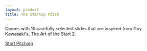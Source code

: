 ```yaml
---
layout: product
title: The Startup Pitch
---
```


<p>Comes with 10 carefully selected slides that are inspired from Guy Kawasaki's, The Art of the Start 2.</p>

<script type="text/javascript" src="https://gumroad.com/js/gumroad-embed.js"></script>
<div class="gumroad-product-embed" data-gumroad-product-id="Cvgh" data-outbound-embed="true"><a href="https://gumroad.com/l/Cvgh">Start Pitching</a></div>